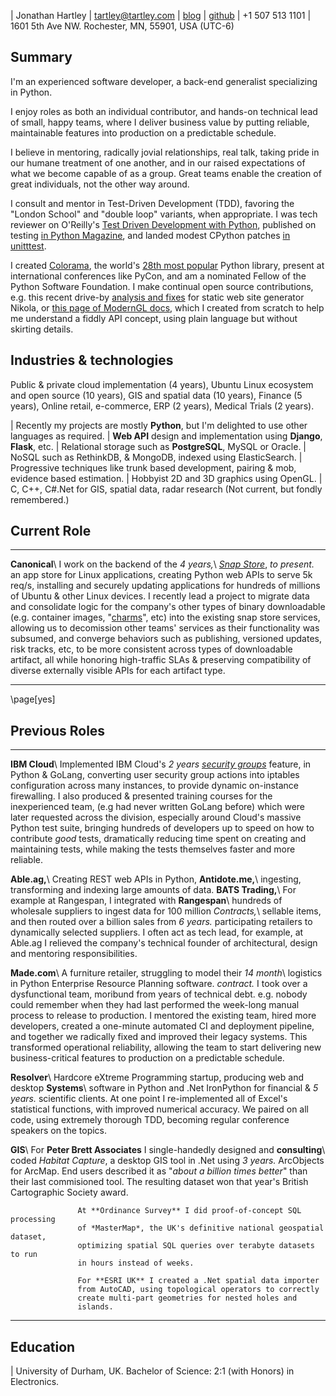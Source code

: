 | Jonathan Hartley | [tartley@tartley.com][email] | [blog][blog] | [github][github]
| +1 507 513 1101 | 1601 5th Ave NW. Rochester, MN, 55901, USA (UTC-6)

[email]: mailto:tartley@tartley.com
[blog]: https://www.tartley.com/categories/software
[github]: https://github.com/tartley

## Summary

I'm an experienced software developer, a back-end generalist specializing in Python.

I enjoy roles as both an individual contributor, and hands-on technical lead of
small, happy teams, where I deliver business value by putting reliable,
maintainable features into production on a predictable schedule.

I believe in mentoring, radically jovial relationships, real talk, taking pride
in our humane treatment of one another, and in our raised expectations of what
we become capable of as a group. Great teams enable the creation of great
individuals, not the other way around.

I consult and mentor in Test-Driven Development (TDD), favoring the "London
School" and "double loop" variants, when appropriate. I was tech reviewer on O'Reilly's
[Test Driven Development with Python](https://www.oreilly.com/library/view/test-driven-development-with/9781491958698),
published on testing
[in Python Magazine](https://www.tartley.com/posts/acceptance-testing-net-applications-using-ironpython),
and landed modest CPython patches [in unitttest](https://github.com/python/cpython/commit/1341bb0019868345bab8adff94263c81e1d66eae).

I created
[Colorama](https://pypi.python.org/pypi/colorama),
the world's
[28th most popular](https://hugovk.github.io/top-pypi-packages/#colorama)
Python library,
present at international conferences like PyCon, and am a nominated Fellow of the Python Software
Foundation. I make continual open source contributions, e.g. this recent drive-by
[analysis and fixes](https://github.com/getnikola/nikola/issues/3671)
for static web site generator Nikola, or
[this page of ModernGL docs](https://moderngl.readthedocs.io/en/latest/topics/buffer_format.html),
which I created from scratch to help me understand a fiddly API concept, using plain
language but without skirting details.

## Industries & technologies

Public & private cloud implementation (4 years), Ubuntu Linux ecosystem and
open source (10 years), GIS and spatial data (10 years), Finance (5 years),
Online retail, e-commerce, ERP (2 years), Medical Trials (2 years).

| Recently my projects are mostly **Python**, but I'm delighted to use other languages as required.
| **Web API** design and implementation using **Django**, **Flask**, etc.
| Relational storage such as **PostgreSQL**, MySQL or Oracle.
| NoSQL such as RethinkDB, & MongoDB, indexed using ElasticSearch.
| Progressive techniques like trunk based development, pairing & mob, evidence based estimation.
| Hobbyist 2D and 3D graphics using OpenGL.
| C, C++, C#.Net for GIS, spatial data, radar research (Not current, but fondly remembered.)

## Current Role

-------------- -------------------------------------------------------------------
**Canonical**\ I work on the backend of the
*4 years,*\    [*Snap Store*](https://snapcraft.io/store),
*to present.*  an app store for Linux applications, creating Python web APIs
               to serve 5k req/s, installing and securely updating applications
               for hundreds of millions of Ubuntu & other Linux devices. I
               recently lead a project to migrate data and consolidate logic
               for the company's other types of binary downloadable (e.g.
               container images, "[charms](https://juju.is/about)", etc) into
               the existing snap store services, allowing us to decomission
               other teams' services as their functionality was subsumed, and
               converge behaviors such as publishing, versioned updates, risk
               tracks, etc, to be more consistent across types of downloadable
               artifact, all while honoring high-traffic SLAs & preserving
               compatibility of diverse externally visible APIs for each
               artifact type.

------------------------------------------------------------------------------------

\page[yes]

## Previous Roles

------------------ --------------------------------------------------------------------
**IBM Cloud**\     Implemented IBM Cloud's
*2 years*           [*security groups*](https://www.ibm.com/cloud/blog/illustrating-uses-ibm-cloud-security-groups)
                   feature, in Python & GoLang, converting user security group
                   actions into iptables configuration across many instances,
                   to provide dynamic on-instance firewalling. I also produced
                   & presented training courses for the inexperienced team,
                   (e.g had never written GoLang before) which were later
                   requested across the division, especially around Cloud's
                   massive Python test suite, bringing hundreds of developers
                   up to speed on how to contribute *good* tests, dramatically
                   reducing time spent on creating and maintaining tests, while
                   making the tests themselves faster and more reliable.

**Able.ag,**\      Creating REST web APIs in Python,
**Antidote.me,**\  ingesting, transforming and indexing large amounts of data.
**BATS Trading,**\ For example at Rangespan, I integrated with
**Rangespan**\     hundreds of wholesale suppliers to ingest data for 100 million
*Contracts,*\      sellable items, and then routed over a billion sales from
*6 years.*         participating retailers to dynamically selected suppliers.
                   I often act as tech lead, for example, at Able.ag I
                   relieved the company's technical founder of
                   architectural, design and mentoring responsibilities.

**Made.com**\      A furniture retailer, struggling to model their
*14 month*\        logistics in Python Enterprise Resource Planning software.
*contract.*        I took over a dysfunctional team, moribund from years of technical
                   debt. e.g. nobody could remember when they had last performed the
                   week-long manual process to release to production. I mentored the
                   existing team, hired more developers, created a one-minute
                   automated CI and deployment pipeline, and together we radically
                   fixed and improved their legacy systems. This transformed
                   operational reliability, allowing the team to start
                   delivering new business-critical features to production
                   on a predictable schedule.

**Resolver**\      Hardcore eXtreme Programming startup, producing web and desktop
**Systems**\       software in Python and .Net IronPython for financial &
*5 years.*         scientific clients. At one point I re-implemented all of
                   Excel's statistical functions, with improved numerical
                   accuracy. We paired on all code, using extremely thorough
                   TDD, becoming regular conference speakers on the topics.

**GIS**\           For **Peter Brett Associates** I single-handedly designed and
**consulting**\    coded *Habitat Capture*, a desktop GIS tool in .Net using
*3 years.*         ArcObjects for ArcMap. End users described it as "*about
                   a billion times better*" than their last commisioned tool.
                   The resulting dataset won that year's British
                   Cartographic Society award.

                   At **Ordinance Survey** I did proof-of-concept SQL processing
                   of *MasterMap*, the UK's definitive national geospatial dataset,
                   optimizing spatial SQL queries over terabyte datasets to run
                   in hours instead of weeks.

                   For **ESRI UK** I created a .Net spatial data importer
                   from AutoCAD, using topological operators to correctly
                   create multi-part geometries for nested holes and
                   islands.

----------------------------------------------------------------------------------------

## Education

| University of Durham, UK. Bachelor of Science: 2:1 (with Honors) in Electronics.

